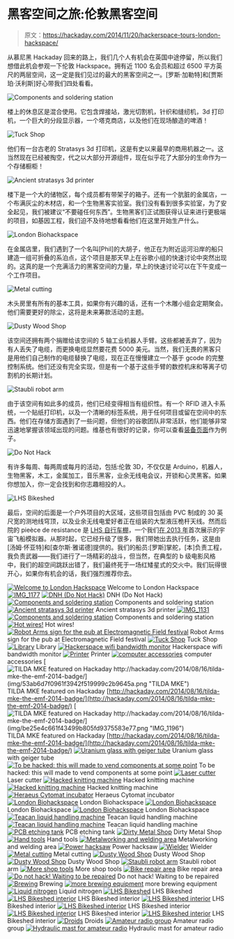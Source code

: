 # 黑客空间之旅:伦敦黑客空间

> 原文：<https://hackaday.com/2014/11/20/hackerspace-tours-london-hackspace/>

从慕尼黑 Hackaday 回来的路上，我们几个人有机会在英国中途停留，所以我们想借此机会参观一下伦敦 Hackspace。拥有近 1100 名会员和超过 6500 平方英尺的两层空间，这一定是我们见过的最大的黑客空间之一。[罗斯·加勒特]和[贾斯珀·沃利斯]好心带我们四处看看。

![Components and soldering station](img/b4700a1c311ad55ee7e1690577490c9c.png)

楼上的休息区是混合使用。它包含焊接站，激光切割机，针织和缝纫机，3d 打印机，一个巨大的分段显示器，一个塔克商店，以及他们在现场酿造的啤酒！

![Tuck Shop](img/7cc5c7aab7491c6514e9757ec3f7cfad.png)

他们有一台古老的 Stratasys 3d 打印机，这是有史以来最早的商用机器之一。这当然现在已经被掏空，代之以大部分开源组件，现在似乎花了大部分的生命作为一个存储橱柜！

![Ancient stratasys 3d printer](img/2655cf4b7f7bfb75acc6a0c6c50723ac.png)

楼下是一个大的储物区，每个成员都有带架子的箱子。还有一个肮脏的金属店，一个布满灰尘的木材店，和一个生物黑客实验室。我们没有看到很多实验室，为了安全起见，我们被建议“不要碰任何东西”。生物黑客们正试图获得认证来进行更极端的项目，如基因工程，我们迫不及待地想看看他们在这里开始生产什么。

![London Biohackspace](img/fe5677897259de90fd779942ae8f449b.png)

在金属店里，我们遇到了一个名叫[Phil]的大胡子，他正在为附近运河沿岸的船只建造一组可折叠的系泊点，这个项目是那天早上在谷歌小组的快速讨论中突然出现的。这真的是一个充满活力的黑客空间的力量，早上的快速讨论可以在下午变成一个工作项目。

![Metal cutting](img/4c837df85e7a5067483d5ec0b8496bca.png)

木头房里有所有的基本工具，如果你有兴趣的话，还有一个木雕小组会定期聚会。他们需要更好的除尘，这将是未来筹款活动的主题。

![Dusty Wood Shop](img/cdcaa07a4c2824b5e64e629191d8710c.png)

该空间还拥有两个捐赠给该空间的 5 轴工业机器人手臂。这些都被丢弃了，因为有人丢失了电缆，而更换电缆显然要花费 5000 美元。当然，我们无畏的黑客只是用他们自己制作的电缆替换了电缆，现在正在慢慢建立一个基于 gcode 的完整控制系统。他们还没有完全实现，但是有一个基于这些手臂的数控机床和等离子切割机的长期计划。

![Staubli robot arm](img/0bda543a4036929136dc5ef28bf5dd7a.png)

由于该空间有如此多的成员，他们已经变得相当有组织性。有一个 RFID 进入卡系统，一个贴纸打印机，以及一个清晰的标签系统，用于任何项目或留在空间中的东西。他们在存储方面遇到了一些问题，但他们的谷歌团队非常活跃，他们能够非常迅速地掌握该领域出现的问题。维基也有很好的记录，你可以查看[装备页面](https://wiki.london.hackspace.org.uk/view/Equipment "London Hackspace Equipment")作为例子。

![Do Not Hack](img/2ce489268bd91aaa7603119a8d1c68d3.png)

有许多每周、每两周或每月的活动，包括:伦敦 3D，不仅仅是 Arduino，机器人，生物黑客，木工，金属加工，音乐黑客，业余无线电会议，开锁和心灵黑客。如果你想加入，你一定会找到和你志趣相投的人。

![LHS Bikeshed](img/811e4efaa02b2518e0b6e4a1a70d00ad.png)

最后，空间的后面是一个户外项目的大区域，这些项目包括由 PVC 制成的 30 英尺宽的测地线穹顶，以及业余无线电爱好者正在组装的大型液压桅杆天线。然而后院的 pieèce de resistance 是 [LHS 自行车棚](http://hackaday.com/2014/09/13/an-rv-converted-into-a-spaceship-simulator/ "An RV Converted into a Spaceship Simulator")，一个我们[在 2013 年](http://hackaday.com/2013/05/20/uk-hackerspace-builds-mobile-spaceship-disaster-simulator/ "UK Hackerspace builds mobile spaceship disaster simulator")首次展示的宇宙飞船模拟器。从那时起，它已经升级了很多，我们带她出去执行任务，这是由[汤姆·怀亚特]和[查尔斯·雅诺德]提供的。我们的船员:[罗斯]掌舵，[本]负责工程，我负责武器——我们进行了一场精彩的战斗，但当然，在典型的 b 级电影风格中，我们的超空间跳跃出错了，我们最终死于一场红矮星式的交火中。我们玩得很开心，如果你有机会的话，我们强烈推荐你去。

 [![Welcome to London Hackspace](img/5588881e5615523266678b1600fed0b9.png "IMG_1202")](https://hackaday.com/2014/11/20/hackerspace-tours-london-hackspace/img_1202/) Welcome to London Hackspace [![IMG_1177](img/da9be113af683670225ded55d9ea65ae.png "IMG_1177")](https://hackaday.com/2014/11/20/hackerspace-tours-london-hackspace/img_1177/)  [![DNH (Do Not Hack)](img/4c126dac9f7d43bbe0e41fe7b8d2bd7f.png "IMG_1185")](https://hackaday.com/2014/11/20/hackerspace-tours-london-hackspace/img_1185-2/) DNH (Do Not Hack) [![Components and soldering station](img/d760a52f999f6f3fe9430d63355a091b.png "IMG_1127")](https://hackaday.com/2014/11/20/hackerspace-tours-london-hackspace/img_1127/) Components and soldering station [![Ancient stratasys 3d printer](img/94077421e526ba5db06d4211d0b814be.png "IMG_1130")](https://hackaday.com/2014/11/20/hackerspace-tours-london-hackspace/img_1130-2/) Ancient stratasys 3d printer [![IMG_1131](img/7cbc187b19304ff3843bd13cc0d0c667.png "IMG_1131")](https://hackaday.com/2014/11/20/hackerspace-tours-london-hackspace/img_1131/)  [![Components and soldering station](img/322aaa07980177f4bd43927594b44bc1.png "IMG_1132")](https://hackaday.com/2014/11/20/hackerspace-tours-london-hackspace/img_1132/) Components and soldering station [![Hot wires!](img/dd7892f7fad1339ab57b77449b003028.png "IMG_1135")](https://hackaday.com/2014/11/20/hackerspace-tours-london-hackspace/img_1135/) Hot wires! [![Robot Arms sign for the pub at Electromagnetic Field festival](img/9be968c023c5412439733853788fabe0.png "IMG_1136")](https://hackaday.com/2014/11/20/hackerspace-tours-london-hackspace/img_1136/) Robot Arms sign for the pub at Electromagnetic Field festival [![Tuck Shop](img/8a9819bca1abdac518ce4a635b31da4a.png "IMG_1138")](https://hackaday.com/2014/11/20/hackerspace-tours-london-hackspace/img_1138/) Tuck Shop [![Library](img/1a3d0c2580765ec1b629d3e9240a5445.png "IMG_1139")](https://hackaday.com/2014/11/20/hackerspace-tours-london-hackspace/img_1139/) Library [![Hackerspace wifi bandwidth monitor](img/9fccac46b8ebdf0e367a8acef15cb2eb.png "IMG_1140")](https://hackaday.com/2014/11/20/hackerspace-tours-london-hackspace/img_1140/) Hackerspace wifi bandwidth monitor [![Printer](img/d33f348efbe38e4d9efda415a705ee0f.png "IMG_1141")](https://hackaday.com/2014/11/20/hackerspace-tours-london-hackspace/img_1141/) Printer [![computer accessories](img/30860e482b1867575b5a037da990c043.png "IMG_1178")](https://hackaday.com/2014/11/20/hackerspace-tours-london-hackspace/img_1178/) computer accessories [![TILDA MKE featured on Hackaday http://hackaday.com/2014/08/16/tilda-mke-the-emf-2014-badge/](img/53ab6d7f0961f3942f519999c2b9645a.png "TILDA MKE")](https://hackaday.com/2014/11/20/hackerspace-tours-london-hackspace/img_1197/) TILDA MKE featured on Hackaday [http://hackaday.com/2014/08/16/tilda-mke-the-emf-2014-badge/](http://hackaday.com/2014/08/16/tilda-mke-the-emf-2014-badge/) [![TILDA MKE featured on Hackaday http://hackaday.com/2014/08/16/tilda-mke-the-emf-2014-badge/](img/be25e4c661f43499b805fd9375583e77.png "IMG_1196")](https://hackaday.com/2014/11/20/hackerspace-tours-london-hackspace/img_1196-2/) TILDA MKE featured on Hackaday [http://hackaday.com/2014/08/16/tilda-mke-the-emf-2014-badge/](http://hackaday.com/2014/08/16/tilda-mke-the-emf-2014-badge/) [![Uranium glass with geiger tube](img/bb2247982d61f3565f6e307d214491fd.png "IMG_1198")](https://hackaday.com/2014/11/20/hackerspace-tours-london-hackspace/img_1198-2/) Uranium glass with geiger tube [![To be hacked: this will made to vend components at some point](img/d1c4dd6174f24305d85cfe9fd0449397.png "IMG_1144")](https://hackaday.com/2014/11/20/hackerspace-tours-london-hackspace/img_1144/) To be hacked: this will made to vend components at some point [![Laser cutter](img/8e7483fd5a68057d88dd62565c0bb093.png "IMG_1179")](https://hackaday.com/2014/11/20/hackerspace-tours-london-hackspace/img_1179/) Laser cutter [![Hacked knitting machine](img/0c9eccd5b562ce20e5fee52ffc8f6f76.png "IMG_1180")](https://hackaday.com/2014/11/20/hackerspace-tours-london-hackspace/img_1180-2/) Hacked knitting machine [![Hacked knitting machine](img/5a0485da1a13f3a0b9343ae574d32584.png "IMG_1181")](https://hackaday.com/2014/11/20/hackerspace-tours-london-hackspace/img_1181/) Hacked knitting machine [![Heraeus Cytomat incubator](img/c049142735cf9d8136529650e6ce6092.png "IMG_1146")](https://hackaday.com/2014/11/20/hackerspace-tours-london-hackspace/img_1146/) Heraeus Cytomat incubator [![London Biohackspace](img/ad6e7d75e3efd518b6efac058eb4cf38.png "IMG_1147")](https://hackaday.com/2014/11/20/hackerspace-tours-london-hackspace/img_1147/) London Biohackspace [![London Biohackspace](img/e4f67e21018b9c485aba6ad0234da2d5.png "IMG_1148")](https://hackaday.com/2014/11/20/hackerspace-tours-london-hackspace/img_1148/) London Biohackspace [![London Biohackspace](img/d6e4b2583ab562bad667194f90aa0560.png "IMG_1149")](https://hackaday.com/2014/11/20/hackerspace-tours-london-hackspace/img_1149/) London Biohackspace [![Teacan liquid handling machine](img/1ffb5c59b9a802cd63bee9b1cce613d9.png "IMG_1169")](https://hackaday.com/2014/11/20/hackerspace-tours-london-hackspace/img_1169/) Teacan liquid handling machine [![Teacan liquid handling machine](img/7fc3d20840ecf922920d0311d050e5d8.png "IMG_1170")](https://hackaday.com/2014/11/20/hackerspace-tours-london-hackspace/img_1170-2/) Teacan liquid handling machine [![PCB etching tank](img/2eccb8a378b7cd0b88c85c3d74d71e56.png "IMG_1150")](https://hackaday.com/2014/11/20/hackerspace-tours-london-hackspace/img_1150/) PCB etching tank [![Dirty Metal Shop](img/b02818a25a994f4a1cac84b8bb9c35aa.png "IMG_1151")](https://hackaday.com/2014/11/20/hackerspace-tours-london-hackspace/img_1151/) Dirty Metal Shop [![Hand tools](img/1f8e6151ca6e622e00a89690ad046e1e.png "IMG_1152")](https://hackaday.com/2014/11/20/hackerspace-tours-london-hackspace/img_1152/) Hand tools [![Metalworking and welding area](img/a996e75691c418b55a2300c271982080.png "IMG_1153")](https://hackaday.com/2014/11/20/hackerspace-tours-london-hackspace/img_1153/) Metalworking and welding area [![Power hacksaw](img/e462fbb0b9375f3ceb2f44df3b993d65.png "IMG_1155")](https://hackaday.com/2014/11/20/hackerspace-tours-london-hackspace/img_1155/) Power hacksaw [![Wielder](img/b9084f1aa3167a9e24409931dfd9f5fe.png "IMG_1156")](https://hackaday.com/2014/11/20/hackerspace-tours-london-hackspace/img_1156/) Wielder [![Metal cutting](img/4e77b8ed082bb20fee6296eca4cf1353.png "IMG_1157")](https://hackaday.com/2014/11/20/hackerspace-tours-london-hackspace/img_1157-2/) Metal cutting [![Dusty Wood Shop](img/70f77b13271ef7310aacc75cda02ac26.png "IMG_1159")](https://hackaday.com/2014/11/20/hackerspace-tours-london-hackspace/img_1159/) Dusty Wood Shop [![Dusty Wood Shop](img/33a5a015ecdee45bcf3caaa3538d394d.png "IMG_1160")](https://hackaday.com/2014/11/20/hackerspace-tours-london-hackspace/img_1160-2/) Dusty Wood Shop [![Staubli robot arm](img/ab3530a66f0e5f415dea6c36324e7208.png "IMG_1167")](https://hackaday.com/2014/11/20/hackerspace-tours-london-hackspace/img_1167/) Staubli robot arm [![More shop tools](img/3622eccb1b4be4c9a24831099255cff3.png "IMG_1171")](https://hackaday.com/2014/11/20/hackerspace-tours-london-hackspace/img_1171-2/) More shop tools [![Bike repair area](img/e929aec87697324775fb962271d29f58.png "IMG_1172")](https://hackaday.com/2014/11/20/hackerspace-tours-london-hackspace/img_1172-2/) Bike repair area [![Do not hack! Waiting to be repaired](img/484a0484720bbf4450b60e450e0a393f.png "IMG_1173")](https://hackaday.com/2014/11/20/hackerspace-tours-london-hackspace/img_1173/) Do not hack! Waiting to be repaired [![Brewing](img/50dbb5839331ca82bf9f520152a84310.png "IMG_1174")](https://hackaday.com/2014/11/20/hackerspace-tours-london-hackspace/img_1174/) Brewing [![more brewing equipment](img/d40f08926b2f093f93e2e7156c0847a4.png "IMG_1176")](https://hackaday.com/2014/11/20/hackerspace-tours-london-hackspace/img_1176/) more brewing equipment [![Liquid nitrogen](img/d9ae7608204b1d525410325c6e6ed884.png "IMG_1182")](https://hackaday.com/2014/11/20/hackerspace-tours-london-hackspace/img_1182-2/) Liquid nitrogen [![LHS Bikeshed](img/5e0c049e81ecf9902bca2733836ff452.png "IMG_1186")](https://hackaday.com/2014/11/20/hackerspace-tours-london-hackspace/img_1186-2/) LHS Bikeshed [![LHS Bikeshed interior](img/fc4f74b67c3b09729b8cd6a66adff177.png "IMG_1189")](https://hackaday.com/2014/11/20/hackerspace-tours-london-hackspace/img_1189/) LHS Bikeshed interior [![LHS Bikeshed interior](img/24f23f921fd81b45e329a67fcc6d9f0a.png "IMG_1190")](https://hackaday.com/2014/11/20/hackerspace-tours-london-hackspace/img_1190/) LHS Bikeshed interior [![LHS Bikeshed interior](img/c95f014ffee70c1b91536f6c0332b9ad.png "IMG_1191")](https://hackaday.com/2014/11/20/hackerspace-tours-london-hackspace/img_1191-2/) LHS Bikeshed interior [![LHS Bikeshed interior](img/946c02cde9a36a0aec3050deeb6a7c28.png "IMG_1192")](https://hackaday.com/2014/11/20/hackerspace-tours-london-hackspace/img_1192/) LHS Bikeshed interior [![LHS Bikeshed interior](img/a632e3b79ee371e7538b444b74bf8f20.png "IMG_1193")](https://hackaday.com/2014/11/20/hackerspace-tours-london-hackspace/img_1193-2/) LHS Bikeshed interior [![Droids](img/2c85efa2971d2b15fb0d02cbd1d09360.png "IMG_1194")](https://hackaday.com/2014/11/20/hackerspace-tours-london-hackspace/img_1194/) Droids [![Amateur radio group](img/4fa7e8502d5488710e72a6c95e1240f0.png "IMG_1195")](https://hackaday.com/2014/11/20/hackerspace-tours-london-hackspace/img_1195-2/) Amateur radio group [![Hydraulic mast for amateur radio](img/7effe352c75441a684e38610344096ff.png "IMG_1187")](https://hackaday.com/2014/11/20/hackerspace-tours-london-hackspace/img_1187/) Hydraulic mast for amateur radio